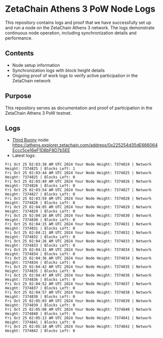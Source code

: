 # ZetaChain Athens 3 PoW Node Logs
This repository contains logs and proof that we have successfully set up and run a node on the ZetaChain Athens 3 network. The logs demonstrate continuous node operation, including synchronization details and performance.

## Contents
- Node setup information
- Synchronization logs with block height details
- Ongoing proof of work logs to verify active participation in the ZetaChain network

## Purpose
This repository serves as documentation and proof of participation in the ZetaChain Athens 3 PoW testnet.

## Logs

- [Third Bunny](https://thirdbunny.xyz/) node: https://athens.explorer.zetachain.com/address/0x225254d35dE666064Eccc5ce16eF1D8bF8D7b5EE
- Latest logs:
```
Fri Oct 25 02:03:38 AM UTC 2024 Your Node Height: 7374824 | Network Height: 7374825 | Blocks Left: 1
Fri Oct 25 02:03:44 AM UTC 2024 Your Node Height: 7374825 | Network Height: 7374825 | Blocks Left: 0
Fri Oct 25 02:03:49 AM UTC 2024 Your Node Height: 7374826 | Network Height: 7374826 | Blocks Left: 0
Fri Oct 25 02:03:54 AM UTC 2024 Your Node Height: 7374827 | Network Height: 7374827 | Blocks Left: 0
Fri Oct 25 02:03:59 AM UTC 2024 Your Node Height: 7374828 | Network Height: 7374828 | Blocks Left: 0
Fri Oct 25 02:04:05 AM UTC 2024 Your Node Height: 7374829 | Network Height: 7374829 | Blocks Left: 0
Fri Oct 25 02:04:10 AM UTC 2024 Your Node Height: 7374830 | Network Height: 7374830 | Blocks Left: 0
Fri Oct 25 02:04:15 AM UTC 2024 Your Node Height: 7374831 | Network Height: 7374831 | Blocks Left: 0
Fri Oct 25 02:04:21 AM UTC 2024 Your Node Height: 7374832 | Network Height: 7374832 | Blocks Left: 0
Fri Oct 25 02:04:26 AM UTC 2024 Your Node Height: 7374833 | Network Height: 7374833 | Blocks Left: 0
Fri Oct 25 02:04:31 AM UTC 2024 Your Node Height: 7374834 | Network Height: 7374834 | Blocks Left: 0
Fri Oct 25 02:04:36 AM UTC 2024 Your Node Height: 7374834 | Network Height: 7374834 | Blocks Left: 0
Fri Oct 25 02:04:42 AM UTC 2024 Your Node Height: 7374835 | Network Height: 7374835 | Blocks Left: 0
Fri Oct 25 02:04:47 AM UTC 2024 Your Node Height: 7374836 | Network Height: 7374836 | Blocks Left: 0
Fri Oct 25 02:04:52 AM UTC 2024 Your Node Height: 7374837 | Network Height: 7374837 | Blocks Left: 0
Fri Oct 25 02:04:57 AM UTC 2024 Your Node Height: 7374838 | Network Height: 7374838 | Blocks Left: 0
Fri Oct 25 02:05:03 AM UTC 2024 Your Node Height: 7374839 | Network Height: 7374839 | Blocks Left: 0
Fri Oct 25 02:05:08 AM UTC 2024 Your Node Height: 7374840 | Network Height: 7374840 | Blocks Left: 0
Fri Oct 25 02:05:13 AM UTC 2024 Your Node Height: 7374841 | Network Height: 7374841 | Blocks Left: 0
Fri Oct 25 02:05:18 AM UTC 2024 Your Node Height: 7374842 | Network Height: 7374842 | Blocks Left: 0
```
